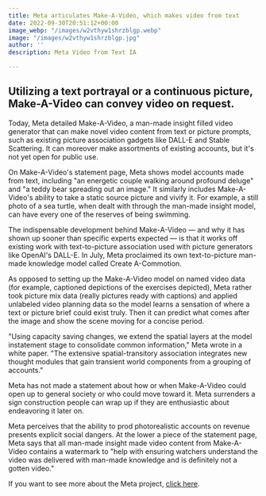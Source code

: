```yaml
---
title: Meta articulates Make-A-Video, which makes video from text
date: 2022-09-30T20:51:12+00:00
image_webp: "/images/w2vthyw1shrzblgp.webp"
image: "/images/w2vthyw1shrzblgp.jpg"
author: ''
description: Meta Video from Text IA

---
```

## Utilizing a text portrayal or a continuous picture, Make-A-Video can convey video on request.

Today, Meta detailed Make-A-Video, a man-made insight filled video generator that can make novel video content from text or picture prompts, such as existing picture association gadgets like DALL-E and Stable Scattering. It can moreover make assortments of existing accounts, but it's not yet open for public use.

On Make-A-Video's statement page, Meta shows model accounts made from text, including "an energetic couple walking around profound deluge" and "a teddy bear spreading out an image." It similarly includes Make-A-Video's ability to take a static source picture and vivify it. For example, a still photo of a sea turtle, when dealt with through the man-made insight model, can have every one of the reserves of being swimming.

The indispensable development behind Make-A-Video — and why it has shown up sooner than specific experts expected — is that it works off existing work with text-to-picture association used with picture generators like OpenAI's DALL-E. In July, Meta proclaimed its own text-to-picture man-made knowledge model called Create A-Commotion.

As opposed to setting up the Make-A-Video model on named video data (for example, captioned depictions of the exercises depicted), Meta rather took picture mix data (really pictures ready with captions) and applied unlabeled video planning data so the model learns a sensation of where a text or picture brief could exist truly. Then it can predict what comes after the image and show the scene moving for a concise period.

"Using capacity saving changes, we extend the spatial layers at the model instatement stage to consolidate common information," Meta wrote in a white paper. "The extensive spatial-transitory association integrates new thought modules that gain transient world components from a grouping of accounts."

Meta has not made a statement about how or when Make-A-Video could open up to general society or who could move toward it. Meta surrenders a sign construction people can wrap up if they are enthusiastic about endeavoring it later on.

Meta perceives that the ability to prod photorealistic accounts on revenue presents explicit social dangers. At the lower a piece of the statement page, Meta says that all man-made insight made video content from Make-A-Video contains a watermark to "help with ensuring watchers understand the video was delivered with man-made knowledge and is definitely not a gotten video."

If you want to see more about the Meta project, [click here](https://makeavideo.studio/).